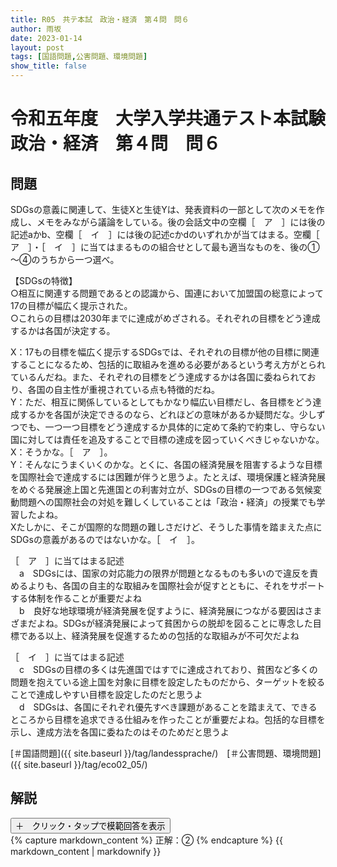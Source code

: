 ```yaml
---
title: R05　共テ本試　政治・経済　第４問　問６
author: 雨坂
date: 2023-01-14
layout: post
tags: [国語問題,公害問題、環境問題]
show_title: false
---
```

  
# 令和五年度　大学入学共通テスト本試験　政治・経済　第４問　問６  
  
## 問題  
SDGsの意義に関連して、生徒Xと生徒Yは、発表資料の一部として次のメモを作成し、メモをみながら議論をしている。後の会話文中の空欄［　ア　］には後の記述aかb、空欄［　イ　］には後の記述cかdのいずれかが当てはまる。空欄［　ア　］・［　イ　］に当てはまるものの組合せとして最も適当なものを、後の①～④のうちから一つ選べ。  
  
【SDGsの特徴】  
○相互に関連する問題であるとの認識から、国連において加盟国の総意によって17の目標が幅広く提示された。  
○これらの目標は2030年までに達成がめざされる。それぞれの目標をどう達成するかは各国が決定する。  
  
X：17もの目標を幅広く提示するSDGsでは、それぞれの目標が他の目標に関連することになるため、包括的に取組みを進める必要があるという考え方がとられているんだね。また、それぞれの目標をどう達成するかは各国に委ねられており、各国の自主性が重視されている点も特徴的だね。  
Y：ただ、相互に関係しているとしてもかなり幅広い目標だし、各目標をどう達成するかを各国が決定できるのなら、どれほどの意味があるか疑問だな。少しずつでも、一つ一つ目標をどう達成するか具体的に定めて条約で約束し、守らない国に対しては責任を追及することで目標の達成を図っていくべきじゃないかな。  
X：そうかな。［　ア　］。  
Y：そんなにうまくいくのかな。とくに、各国の経済発展を阻害するような目標を国際社会で達成するには困難が伴うと思うよ。たとえば、環境保護と経済発展をめぐる発展途上国と先進国との利害対立が、SDGsの目標の一つである気候変動問題への国際社会の対処を難しくしていることは「政治・経済」の授業でも学習したよね。  
Xたしかに、そこが国際的な問題の難しさだけど、そうした事情を踏まえた点にSDGsの意義があるのではないかな。［　イ　］。  
  
［　ア　］に当てはまる記述  
　a　SDGsには、国家の対応能力の限界が問題となるものも多いので違反を責めるよりも、各国の自主的な取組みを国際社会が促すとともに、それをサポートする体制を作ることが重要だよね  
　b　良好な地球環境が経済発展を促すように、経済発展につながる要因はさまざまだよね。SDGsが経済発展によって貧困からの脱却を図ることに専念した目標である以上、経済発展を促進するための包括的な取組みが不可欠だよね  
  
［　イ　］に当てはまる記述  
　c　SDGsの目標の多くは先進国ではすでに達成されており、貧困など多くの問題を抱えている途上国を対象に目標を設定したものだから、ターゲットを絞ることで達成しやすい目標を設定したのだと思うよ  
　d　SDGsは、各国にそれぞれ優先すべき課題があることを踏まえて、できるところから目標を追求できる仕組みを作ったことが重要だよね。包括的な目標を示し、達成方法を各国に委ねたのはそのためだと思うよ  
  
[＃国語問題]({{ site.baseurl }}/tag/landessprache/)　[＃公害問題、環境問題]({{ site.baseurl }}/tag/eco02_05/)
  
## 解説  
<div class="collapsible">
  <button class="collapsible-button">＋　クリック・タップで模範回答を表示</button>
  <div class="collapsible-content">
    {% capture markdown_content %}
正解：②  
    {% endcapture %}
    {{ markdown_content | markdownify }}
  </div>
</div>